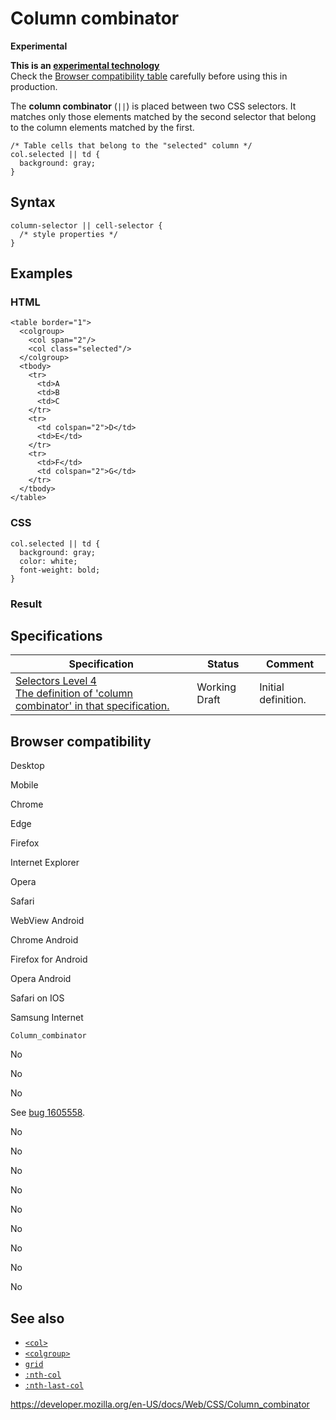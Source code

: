 # Column combinator

**Experimental**

**This is an [experimental technology](https://developer.mozilla.org/en-US/docs/MDN/Guidelines/Conventions_definitions#experimental)**  
Check the [Browser compatibility table](#browser_compatibility) carefully before using this in production.

The **column combinator** (`||`) is placed between two CSS selectors. It matches only those elements matched by the second selector that belong to the column elements matched by the first.

    /* Table cells that belong to the "selected" column */
    col.selected || td {
      background: gray;
    }

## Syntax

    column-selector || cell-selector {
      /* style properties */
    }

## Examples

### HTML

    <table border="1">
      <colgroup>
        <col span="2"/>
        <col class="selected"/>
      </colgroup>
      <tbody>
        <tr>
          <td>A
          <td>B
          <td>C
        </tr>
        <tr>
          <td colspan="2">D</td>
          <td>E</td>
        </tr>
        <tr>
          <td>F</td>
          <td colspan="2">G</td>
        </tr>
      </tbody>
    </table>

### CSS

    col.selected || td {
      background: gray;
      color: white;
      font-weight: bold;
    }

### Result

## Specifications

<table><thead><tr class="header"><th>Specification</th><th>Status</th><th>Comment</th></tr></thead><tbody><tr class="odd"><td><a href="https://drafts.csswg.org/selectors-4/#the-column-combinator">Selectors Level 4<br />
<span class="small">The definition of 'column combinator' in that specification.</span></a></td><td><span class="spec-wd">Working Draft</span></td><td>Initial definition.</td></tr></tbody></table>

## Browser compatibility

Desktop

Mobile

Chrome

Edge

Firefox

Internet Explorer

Opera

Safari

WebView Android

Chrome Android

Firefox for Android

Opera Android

Safari on IOS

Samsung Internet

`Column_combinator`

No

No

No

See [bug 1605558](https://bugzil.la/1605558).

No

No

No

No

No

No

No

No

No

## See also

- [`<col>`](https://developer.mozilla.org/en-US/docs/Web/HTML/Element/col)
- [`<colgroup>`](https://developer.mozilla.org/en-US/docs/Web/HTML/Element/colgroup)
- [`grid`](grid)
- [`:nth-col`](:nth-col)
- [`:nth-last-col`](:nth-last-col)

<a href="https://developer.mozilla.org/en-US/docs/Web/CSS/Column_combinator" class="_attribution-link">https://developer.mozilla.org/en-US/docs/Web/CSS/Column_combinator</a>
